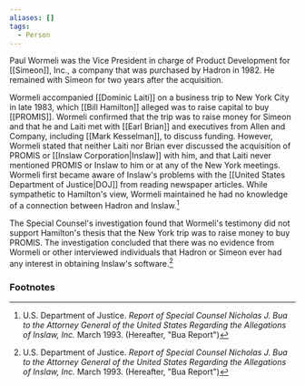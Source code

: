 ```yaml
---
aliases: []
tags:
  - Person
---
```

Paul Wormeli was the Vice President in charge of Product Development for [[Simeon]], Inc., a company that was purchased by Hadron in 1982. He remained with Simeon for two years after the acquisition.

Wormeli accompanied [[Dominic Laiti]] on a business trip to New York City in late 1983, which [[Bill Hamilton]] alleged was to raise capital to buy [[PROMIS]]. Wormeli confirmed that the trip was to raise money for Simeon and that he and Laiti met with [[Earl Brian]] and executives from Allen and Company, including [[Mark Kesselman]], to discuss funding. However, Wormeli stated that neither Laiti nor Brian ever discussed the acquisition of PROMIS or [[Inslaw Corporation|Inslaw]] with him, and that Laiti never mentioned PROMIS or Inslaw to him or at any of the New York meetings. Wormeli first became aware of Inslaw's problems with the [[United States Department of Justice|DOJ]] from reading newspaper articles. While sympathetic to Hamilton's view, Wormeli maintained he had no knowledge of a connection between Hadron and Inslaw.[^1]

The Special Counsel's investigation found that Wormeli's testimony did not support Hamilton's thesis that the New York trip was to raise money to buy PROMIS. The investigation concluded that there was no evidence from Wormeli or other interviewed individuals that Hadron or Simeon ever had any interest in obtaining Inslaw's software.[^1]

### Footnotes

[^1]: U.S. Department of Justice. *Report of Special Counsel Nicholas J. Bua to the Attorney General of the United States Regarding the Allegations of Inslaw, Inc.* March 1993. (Hereafter, "Bua Report")

